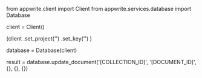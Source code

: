 from appwrite.client import Client
from appwrite.services.database import Database

client = Client()

(client
  .set_project('')
  .set_key('')
)

database = Database(client)

result = database.update_document('[COLLECTION_ID]', '[DOCUMENT_ID]', {}, {}, {})
